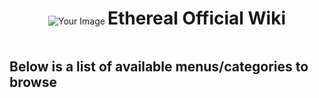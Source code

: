 <div align="center">
    <img src="https://github.com/AshTheDeveloper/Ethereal/assets/97385822/175f3ebf-1f0d-4f81-be71-37672980d35a/ae42c667bba11244fd1a2f59e63605a0.jpg" alt="Your Image">
    <h1 style="display: inline-block;">Ethereal Official Wiki</h1>
</div>





## Below is a list of available menus/categories to browse
